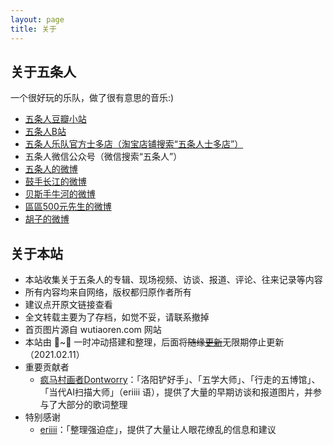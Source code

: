 ```yaml
---
layout: page
title: 关于
---
```


## 关于五条人

一个很好玩的乐队，做了很有意思的音乐:)

* [五条人豆瓣小站](https://site.douban.com/wutiaoren/)
* [五条人B站](https://space.bilibili.com/29686555/)
* [五条人乐队官方士多店（淘宝店铺搜索“五条人士多店”）](https://weibo.com/u/7493731962)
* 五条人微信公众号（微信搜索“五条人”）
* [五条人的微博](https://weibo.com/wutiaoren)
* [鼓手长江的微博](https://weibo.com/u/2302180260)
* [贝斯手牛河的微博](https://weibo.com/u/3317973273)
* [區區500元先生的微博](https://weibo.com/dssjsd)
* [胡子的微博](https://weibo.com/u/1348124485)

## 关于本站

* 本站收集关于五条人的专辑、现场视频、访谈、报道、评论、往来记录等内容
* 所有内容均来自网络，版权都归原作者所有
* 建议点开原文链接查看
* 全文转载主要为了存档，如觉不妥，请联系撤掉
* 首页图片源自 wutiaoren.com 网站
* 本站由 🚴~🐖 一时冲动搭建和整理，后面将~~随缘[更新](/changelog)~~无限期停止更新（2021.02.11）
* 重要贡献者
    * [疯马村画者Dontworry](https://weibo.com/u/5339002071)：「洛阳铲好手」、「五学大师」、「行走的五博馆」、「当代AI扫描大师」（eriiii 语），提供了大量的早期访谈和报道图片，并参与了大部分的歌词整理
* 特别感谢
    * [eriiii](https://www.douban.com/people/eritan/)：「整理强迫症」，提供了大量让人眼花缭乱的信息和建议
